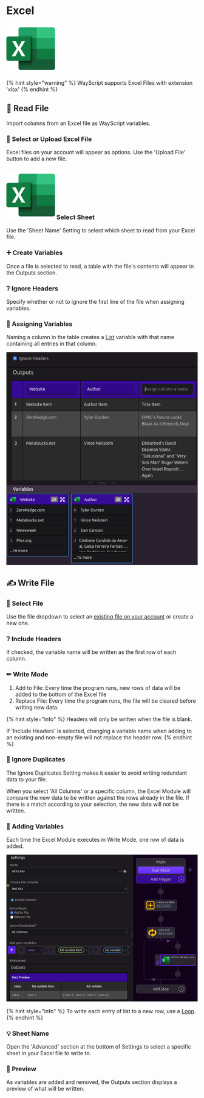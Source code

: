 # Excel

![Read and write to Excel files.](../../.gitbook/assets/excel_128x128.png)

{% hint style="warning" %}
WayScript supports Excel Files with extension 'xlsx'
{% endhint %}

## 📖 Read File

Import columns from an Excel file as WayScript variables.

### 📂 Select or Upload Excel File

Excel files on your account will appear as options. Use the 'Upload File' button to add a new file.

### ![](../../.gitbook/assets/excel_128x128.png) Select Sheet

Use the 'Sheet Name' Setting to select which sheet to read from your Excel file.

### ➕ Create Variables

Once a file is selected to read, a table with the file's contents will appear in the Outputs section. 

### ❔ Ignore Headers

Specify whether or not to ignore the first line of the file when assigning variables.

### 🌟 Assigning Variables

Naming a column in the table creates a [List](../../getting_started/variables.md#lists) variable with that name containing all entries in that column.

![](../../.gitbook/assets/screen-shot-2019-07-17-at-12.09.27-pm.png)

## ✍ Write File

### 📂 Select File

Use the file dropdown to select an [existing file on your account](../../account-management/managing-your-files.md) or create a new one.

### ❔ Include Headers

If checked, the variable name will be written as the first row of each column.

### ✏ Write Mode

1. Add to File: Every time the program runs, new rows of data will be added to the bottom of the Excel file
2. Replace File: Every time the program runs, the file will be cleared before writing new data.

{% hint style="info" %}
Headers will only be written when the file is blank. 

If 'Include Headers' is selected, changing a variable name when adding to an existing and non-empty file will not replace the header row.
{% endhint %}

### 🧹 Ignore Duplicates

The Ignore Duplicates Setting makes it easier to avoid writing redundant data to your file.

When you select 'All Columns' or a specific column, the Excel Module will compare the new data to be written against the rows already in the file. If there is a match according to your selection, the new data will not be written. 

### 🌟 Adding Variables

Each time the Excel Module executes in Write Mode, one row of data is added.  

![](../../.gitbook/assets/screen-shot-2019-07-17-at-12.50.05-pm.png)

{% hint style="info" %}
To write each entry of list to a new row, use a [Loop](../../getting_started/looping-iteration.md).
{% endhint %}

### 💡 Sheet Name

Open the 'Advanced' section at the bottom of Settings to select a specific sheet in your Excel file to write to.

### 🔎 Preview

As variables are added and removed, the Outputs section displays a preview of what will be written.

